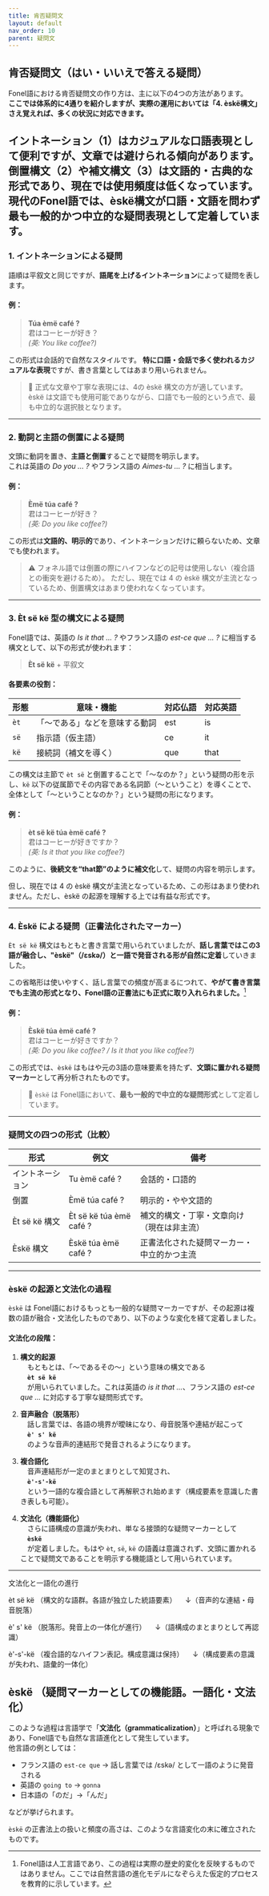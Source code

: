 ```yaml
---
title: 肯否疑問文
layout: default
nav_order: 10
parent: 疑問文
---
```



## 肯否疑問文（はい・いいえで答える疑問）

Fonel語における肯否疑問文の作り方は、主に以下の4つの方法があります。  
**ここでは体系的に4通りを紹介しますが、実際の運用においては「4. èskë構文」さえ覚えれば、多くの状況に対応できます。**

イントネーション（1）はカジュアルな口語表現として便利ですが、文章では避けられる傾向があります。  
倒置構文（2）や補文構文（3）は文語的・古典的な形式であり、現在では使用頻度は低くなっています。  
**現代のFonel語では、èskë構文が口語・文語を問わず最も一般的かつ中立的な疑問表現として定着しています。**
---

### 1. イントネーションによる疑問

語順は平叙文と同じですが、**語尾を上げるイントネーション**によって疑問を表します。

#### 例：
> **Túa èmë café ?**  
> 君はコーヒーが好き？  
> *(英: You like coffee?)*

この形式は会話的で自然なスタイルです。
**特に口語・会話で多く使われるカジュアルな表現**ですが、書き言葉としてはあまり用いられません。

> 🔎 正式な文章や丁寧な表現には、4の èskë 構文の方が適しています。
> èskë は文語でも使用可能でありながら、口語でも一般的という点で、最も中立的な選択肢となります。
---

### 2. 動詞と主語の倒置による疑問

文頭に動詞を置き、**主語と倒置**することで疑問を明示します。  
これは英語の *Do you ... ?* やフランス語の *Aimes-tu ... ?* に相当します。

#### 例：
> **Èmë túa café ?**  
> 君はコーヒーが好き？  
> *(英: Do you like coffee?)*

この形式は**文語的、明示的**であり、イントネーションだけに頼らないため、文章でも使われます。

> ⚠️ フォネル語では倒置の際にハイフンなどの記号は使用しない（複合語との衝突を避けるため）。
> ただし、現在では 4 の èskë 構文が主流となっているため、倒置構文はあまり使われなくなっています。

---

### 3. Èt së kë 型の構文による疑問

Fonel語では、英語の *Is it that ... ?* やフランス語の *est-ce que ... ?* に相当する構文として、以下の形式が使われます：

> **Èt së kë** + 平叙文

#### 各要素の役割：

| 形態 | 意味・機能                     | 対応仏語 | 対応英語     |
|------|--------------------------------|----------|--------------|
| `èt` | 「〜である」などを意味する動詞 | est      | is           |
| `së` | 指示語（仮主語）               | ce       | it           |
| `kë` | 接続詞（補文を導く）           | que      | that         |

この構文は主節で `èt së` と倒置することで「〜なのか？」という疑問の形を示し、`kë` 以下の従属節でその内容である名詞節（〜ということ）を導くことで、全体として「〜ということなのか？」という疑問の形になります。

#### 例：
> **èt së kë túa èmë café ?**  
> 君はコーヒーが好きですか？  
> *(英: Is it that you like coffee?)*

このように、**後続文を“that節”のように補文化**して、疑問の内容を明示します。

但し、現在では 4 の èskë 構文が主流となっているため、この形はあまり使われません。ただし、èskë の起源を理解する上では有益な形式です。

---

### 4. Èskë による疑問（正書法化されたマーカー）

`Èt së kë` 構文はもともと書き言葉で用いられていましたが、**話し言葉ではこの3語が融合し、"èskë"（/ɛskə/）と一語で発音される形が自然に定着**していきました。

この省略形は使いやすく、話し言葉での頻度が高まるにつれて、**やがて書き言葉でも主流の形式となり、Fonel語の正書法にも正式に取り入れられました。**[^1]

#### 例：
> **Èskë túa èmë café ?**  
> 君はコーヒーが好きですか？  
> *(英: Do you like coffee? / Is it that you like coffee?)*

この形式では、`èskë` はもはや元の3語の意味要素を持たず、**文頭に置かれる疑問マーカー**として再分析されたものです。

> 🔎 `èskë` は Fonel語において、**最も一般的で中立的な疑問形式**として定着しています。

[^1]: Fonel語は人工言語であり、この過程は実際の歴史的変化を反映するものではありません。ここでは自然言語の進化モデルになぞらえた仮定的プロセスを教育的に示しています。

---

### 疑問文の四つの形式（比較）

| 形式             | 例文                            | 備考                                       |
|------------------|---------------------------------|--------------------------------------------|
| イントネーション | Tu èmë café ?                   | 会話的・口語的                             |
| 倒置             | Èmë túa café ?                  | 明示的・やや文語的                         |
| Èt së kë 構文    | Èt së kë túa èmë café ?         | 補文的構文・丁寧・文章向け（現在は非主流） |
| Èskë 構文        | Èskë túa èmë café ?             | 正書法化された疑問マーカー・中立的かつ主流 |

---

### èskë の起源と文法化の過程

`èskë` は Fonel語におけるもっとも一般的な疑問マーカーですが、その起源は複数の語が融合・文法化したものであり、以下のような変化を経て定着しました。

#### 文法化の段階：

1. **構文的起源**  
　もともとは、「〜であるその〜」という意味の構文である  
　**`èt së kë`**  
　が用いられていました。これは英語の *is it that ...*、フランス語の *est-ce que ...* に対応する丁寧な疑問形式です。

2. **音声融合（脱落形）**  
　話し言葉では、各語の境界が曖昧になり、母音脱落や連結が起こって  
　**`è' s' kë`**  
　のような音声的連結形で発音されるようになります。

3. **複合語化**  
　音声連結形が一定のまとまりとして知覚され、  
　**`è'-s'-kë`**  
　という一語的な複合語として再解釈され始めます（構成要素を意識した書き表しも可能）。

4. **文法化（機能語化）**  
　さらに語構成の意識が失われ、単なる接頭的な疑問マーカーとして  
　**`èskë`**  
　が定着しました。もはや `èt`, `së`, `kë` の語義は意識されず、文頭に置かれることで疑問文であることを明示する機能語として用いられています。

---

文法化と一語化の進行

èt së kë   （構文的な語群。各語が独立した統語要素）
　↓（音声的な連結・母音脱落）

è' s' kë   （脱落形。発音上の一体化が進行）
　↓（語構成のまとまりとして再認識）

è'-s'-kë   （複合語的なハイフン表記。構成意識は保持）
　↓（構成要素の意識が失われ、語彙的一体化）

èskë       （疑問マーカーとしての機能語。一語化・文法化）
---

このような過程は言語学で「**文法化（grammaticalization）**」と呼ばれる現象であり、Fonel語でも自然な言語進化として発生しています。  
他言語の例としては：

- フランス語の `est-ce que` → 話し言葉では /ɛskə/ として一語のように発音される  
- 英語の `going to` → `gonna`  
- 日本語の「のだ」→「んだ」

などが挙げられます。

`èskë` の正書法上の扱いと頻度の高さは、このような言語変化の末に確立されたものです。